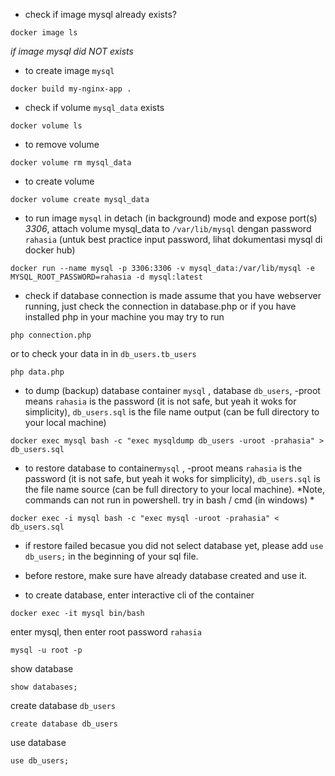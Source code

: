 * check if image mysql already exists?
```
docker image ls
```

*if image mysql did NOT exists*

* to create image `mysql`
```
docker build my-nginx-app .
```

* check if volume `mysql_data` exists
```
docker volume ls
```

* to remove volume
```
docker volume rm mysql_data
```

* to create volume
```
docker volume create mysql_data 
```

* to run image `mysql` in detach (in background) mode and expose port(s) *3306*, attach volume mysql_data to `/var/lib/mysql` dengan password `rahasia` (untuk best practice input password, lihat dokumentasi mysql di docker hub)
```
docker run --name mysql -p 3306:3306 -v mysql_data:/var/lib/mysql -e MYSQL_ROOT_PASSWORD=rahasia -d mysql:latest 
```

* check if database connection is made
assume that you have webserver running, just check the connection in database.php or if you have installed php in your machine you may try to run
```
php connection.php
```
or to check your data in in `db_users.tb_users`
```
php data.php
```



* to dump (backup) database container `mysql` , database `db_users`, -proot means `rahasia` is the password (it is not safe, but yeah it woks for simplicity), `db_users.sql` is the file name output (can be full directory to your local machine)
```
docker exec mysql bash -c "exec mysqldump db_users -uroot -prahasia" > db_users.sql
```

* to restore database to container`mysql` , -proot means `rahasia` is the password (it is not safe, but yeah it woks for simplicity), `db_users.sql` is the file name source (can be full directory to your local machine). *Note, commands can not run in powershell. try in bash / cmd (in windows) *
```
docker exec -i mysql bash -c "exec mysql -uroot -prahasia" < db_users.sql
```

* if restore failed becasue you did not select database yet, please add `use db_users;` in the beginning of your sql file.

* before restore, make sure have already database created and use it.

* to create database, enter interactive cli of the container
```
docker exec -it mysql bin/bash
```

enter mysql, then enter root password `rahasia`
```
mysql -u root -p
```

show database 
```
show databases;
```

create database `db_users` 
```
create database db_users
```

use database
```
use db_users;
```
